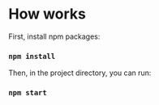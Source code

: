 # How works

First, install npm packages:

### `npm install`

Then, in the project directory, you can run:

### `npm start`